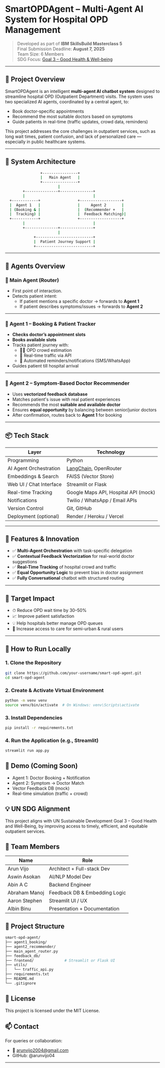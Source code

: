 # SmartOPDAgent – Multi-Agent AI System for Hospital OPD Management

> Developed as part of **IBM SkillsBuild Masterclass 5**  
> Final Submission Deadline: **August 7, 2025**  
> Team Size: 6 Members  
> SDG Focus: [Goal 3 – Good Health & Well-being](https://sdgs.un.org/goals/goal3)

---

## 📌 Project Overview

SmartOPDAgent is an intelligent **multi-agent AI chatbot system** designed to streamline hospital OPD (Outpatient Department) visits. The system uses two specialized AI agents, coordinated by a central agent, to:

- Book doctor-specific appointments
- Recommend the most suitable doctors based on symptoms
- Guide patients in real-time (traffic updates, crowd data, reminders)

This project addresses the core challenges in outpatient services, such as long wait times, patient confusion, and lack of personalized care — especially in public healthcare systems.

---

## 🧠 System Architecture

```bash
                +----------------+
                |   Main Agent   |
                +----------------+
                        |
        +---------------+---------------+
        |                               |
  +------------+                 +-------------------+
  |  Agent 1   |                 |     Agent 2       |
  | (Booking & |                 |  (Recommender +   |
  |  Tracking) |                 |  Feedback Matching)|
  +------------+                 +-------------------+
        |                               |
        +---------------+---------------+
                        |
             +--------------------------+
             |  Patient Journey Support |
             +--------------------------+


```

---

## 🤖 Agents Overview

### 🔹 Main Agent (Router)
- First point of interaction.
- Detects patient intent:
  - If patient mentions a specific doctor → forwards to **Agent 1**
  - If patient describes symptoms/issues → forwards to **Agent 2**

---

### 🔹 Agent 1 – Booking & Patient Tracker
- **Checks doctor’s appointment slots**
- **Books available slots**
- Tracks patient journey with:
  - 🧑‍⚕️ OPD crowd estimation
  - 🚦 Real-time traffic via API
  - 📩 Automated reminders/notifications (SMS/WhatsApp)
- Guides patient till hospital arrival

---

### 🔹 Agent 2 – Symptom-Based Doctor Recommender
- Uses **vectorized feedback database**
- Matches patient's issue with real patient experiences
- Recommends the most **suitable and available doctor**
- Ensures **equal opportunity** by balancing between senior/junior doctors
- After confirmation, routes back to **Agent 1** for booking

---

## 📦 Tech Stack

| Layer | Technology |
|-------|------------|
| Programming | Python |
| AI Agent Orchestration | [LangChain](https://www.langchain.com/), OpenRouter |
| Embeddings & Search | FAISS (Vector Store) |
| Web UI / Chat Interface | Streamlit or Flask |
| Real-time Tracking | Google Maps API, Hospital API (mock) |
| Notifications | Twilio / WhatsApp / Email APIs |
| Version Control | Git, GitHub |
| Deployment (optional) | Render / Heroku / Vercel |

---

## 🧪 Features & Innovation

- ✅ **Multi-Agent Orchestration** with task-specific delegation
- ✅ **Contextual Feedback Vectorization** for real-world doctor suggestions
- ✅ **Real-Time Tracking** of hospital crowd and traffic
- ✅ **Equal Opportunity Logic** to prevent bias in doctor assignment
- ✅ **Fully Conversational** chatbot with structured routing

---

## 🎯 Target Impact

- ⏱ Reduce OPD wait time by 30–50%
- 📈 Improve patient satisfaction
- 💡 Help hospitals better manage OPD queues
- 🤝 Increase access to care for semi-urban & rural users

---

## 🧾 How to Run Locally

### 1. Clone the Repository
```bash
git clone https://github.com/your-username/smart-opd-agent.git
cd smart-opd-agent
```
### 2. Create & Activate Virtual Environment
```bash
python -m venv venv
source venv/bin/activate  # On Windows: venv\Scripts\activate
```

### 3. Install Dependencies
```bash
pip install -r requirements.txt
```

### 4. Run the Application (e.g., Streamlit)
```bash
streamlit run app.py
```

## 🧪 Demo (Coming Soon)
- Agent 1: Doctor Booking + Notification
- Agent 2: Symptom → Doctor Match
- Vector Feedback DB (mock)
- Real-time simulation (traffic + crowd)

## 💡 UN SDG Alignment
This project aligns with UN Sustainable Development Goal 3 – Good Health and Well-Being, by improving access to timely, efficient, and equitable outpatient services.

## 👥 Team Members

| Name | Role |
|-------|------------|
| Arun Vijo | Architect + Full-stack Dev |
| Aswin Asokan | AI/NLP Model Dev |
| Abin A C | Backend Engineer |
| Abraham Manoj | Feedback DB & Embedding Logic |
| Aaron Stephen | Streamlit UI / UX |
| Albin Binu | Presentation + Documentation |

## 📂 Project Structure

```bash
smart-opd-agent/
├── agent1_booking/
├── agent2_recommender/
├── main_agent_router.py
├── feedback_db/
├── frontend/              # Streamlit or Flask UI
├── utils/
│   └── traffic_api.py
├── requirements.txt
├── README.md
└── .gitignore
```

## 📃 License
This project is licensed under the MIT License.

## 📫 Contact
For queries or collaboration:

- 📧 arunvijo2004@gmail.com
- GitHub: @arunvijo04


---
